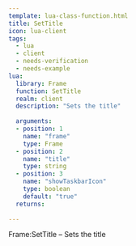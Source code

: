 ```yaml
---
template: lua-class-function.html
title: SetTitle
icon: lua-client
tags:
  - lua
  - client
  - needs-verification
  - needs-example
lua:
  library: Frame
  function: SetTitle
  realm: client
  description: "Sets the title"
  
  arguments:
  - position: 1
    name: "frame"
    type: Frame
  - position: 2
    name: "title"
    type: string
  - position: 3
    name: "showTaskbarIcon"
    type: boolean
    default: "true"
  returns:
    
---
```


<div class="lua__search__keywords">
Frame:SetTitle &#x2013; Sets the title
</div>
